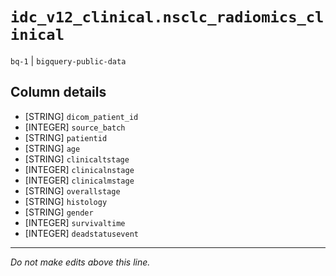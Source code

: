 # `idc_v12_clinical.nsclc_radiomics_clinical`
`bq-1` | `bigquery-public-data`

## Column details
* [STRING]    `dicom_patient_id`
* [INTEGER]   `source_batch`
* [STRING]    `patientid`
* [STRING]    `age`
* [STRING]    `clinicaltstage`
* [INTEGER]   `clinicalnstage`
* [INTEGER]   `clinicalmstage`
* [STRING]    `overallstage`
* [STRING]    `histology`
* [STRING]    `gender`
* [INTEGER]   `survivaltime`
* [INTEGER]   `deadstatusevent`

-------------------------------------------------------------------------------
*Do not make edits above this line.*

